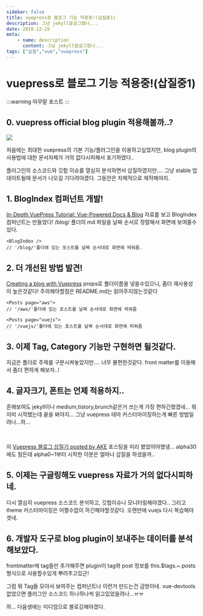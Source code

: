 ```yaml
---
sidebar: false
title: vuepress로 블로그 기능 적용중!(삽질중1)
description: 그냥 jekyll쓸걸그랬나...
date: 2018-12-25
meta:
    - name: description
      content: 그냥 jekyll쓸걸그랬나...
tags: ["삽질","vue","vuepress"]
---
```


# vuepress로 블로그 기능 적용중!(삽질중1)

:::warning
아무말 포스트
:::

## 0. vuepress official blog plugin 적용해볼까..?

![](/images/vuepress-blog.png)

처음에는 최대한 vuepress의 기본 기능/플러그인을 이용하고싶었지만, blog plugin의 사용법에 대한 문서자체가 거의 없다시피해서 포기하였다..

플러그인의 소스코드와 깃헙 이슈를 열심히 분석하면서 삽질하였지만.... 그냥 stable 업데이트될때 문서가 나오길 기다려야겠다. 그동안은 자체적으로 제작해야지.

## 1. BlogIndex 컴퍼넌트 개발!

[In-Depth VuePress Tutorial: Vue-Powered Docs & Blog](https://snipcart.com/blog/vuepress-tutorial-vuejs-documentation) 자료를 보고 BlogIndex 컴퍼넌트는 만들었다!
/blog/ 폴더의 md 파일을 날짜 순서로 정렬해서 화면에 보여줄수있다.

```
<BlogIndex />
// '/blog/'폴더에 있는 포스트를 날짜 순서대로 화면에 띄워줌.
```

## 2. 더 개선된 방법 발견!

[Creating a blog with Vuepress](https://medium.com/@adam.collier/creating-a-blog-with-vuepress-44ec0fed9718)
props로 폴더이름을 넣을수있으니, 좀더 재사용성이 높은것같다! 주의해야할점은 README.md는 읽어주지않는것같다

```
<Posts page="aws">
// '/aws/'폴더에 있는 포스트를 날짜 순서대로 화면에 띄워줌

<Posts page="vuejs">
// '/vuejs/'폴더에 있는 포스트를 날짜 순서대로 화면에 띄워줌
```

## 3. 이제 Tag, Category 기능만 구현하면 될것같다.

지금은 폴더로 주제를 구분시켜놓았지만.... 너무 불편한것같다.
front matter를 이용해서 좀더 편하게 해보자..!

## 4. 글자크기, 폰트는 언제 적용하지..

흔해보여도 jekyll이나 medium,tistory,brunch같은거 쓰는게 가장 편하긴했겠네...
뭐 이미 시작했는데 끝을 봐야지... 그냥 vuepress 테마 커스터마이징하는게 빠른 방법일려나...하...

<br />

이 [Vuepress 블로그 삽질기 posted by AKE](https://ake.kr/2018/09/30/vuepress-blog-trial-and-error/#%EB%84%A4%EB%B2%88%EC%A7%B8-%EC%82%BD%EC%A7%88-github-pages) 포스팅을 미리 봤었어야했넹... alpha30에도 힘든데 alpha0~1부터 시작한 이분은 얼마나 삽질을 하셨을까..

## 5. 이제는 구글링해도 vuepress 자료가 거의 없다시피하네.

다시 열심히 vuepress 소스코드 분석하고, 깃헙이슈나 모니터링해야겠다..
그리고 theme 커스터마이징은 어쩔수없이 하긴해야할것같다. 오랜만에 vuejs 다시 복습해야겟네.

## 6. 개발자 도구로 blog plugin이 보내주는 데이터를 분석해보았다.

frontmatter에 tag들만 추가해주면 plugin이 tag와 post 정보를 this.$tags.~.posts형식으로 사용할수있게 뿌려주고있군!

그럼 뭐 Tag들 모아서 보여주는 컴퍼넌트나 이런거 만드는건 금방이네.
vue-devtools 없었으면 플러그인 소스코드 하나하나씩 읽고있었을려나...ㅠㅠ

하... 다음생에는 미디엄으로 블로깅해야겠다.




